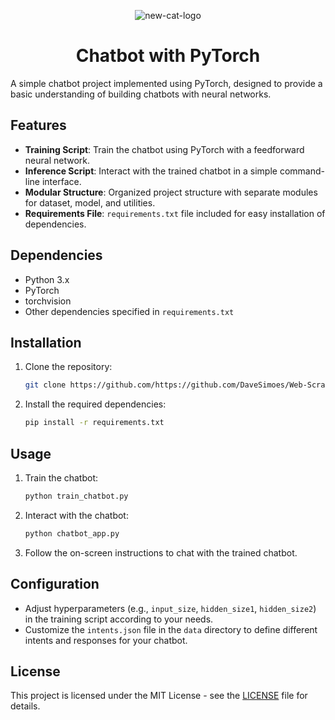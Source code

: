 
<div align="center">

![new-cat-logo](https://github.com/DaveSimoes/Chatbot-with-PyTorch/assets/109705197/1f94bc2f-9b50-4cf7-8408-42aeaf4d3a9a)


</div>


<h1 align="center">Chatbot with PyTorch </h1> 

A simple chatbot project implemented using PyTorch, designed to provide a basic understanding of building chatbots with neural networks.

## Features

- **Training Script**: Train the chatbot using PyTorch with a feedforward neural network.
- **Inference Script**: Interact with the trained chatbot in a simple command-line interface.
- **Modular Structure**: Organized project structure with separate modules for dataset, model, and utilities.
- **Requirements File**: `requirements.txt` file included for easy installation of dependencies.

## Dependencies

- Python 3.x
- PyTorch
- torchvision
- Other dependencies specified in `requirements.txt`

## Installation

1. Clone the repository:

   ```bash
   git clone https://github.com/https://github.com/DaveSimoes/Web-Scraping.git/chatbot-pytorch.git
   ```

2. Install the required dependencies:

   ```bash
   pip install -r requirements.txt
   ```

## Usage

1. Train the chatbot:

   ```bash
   python train_chatbot.py
   ```

2. Interact with the chatbot:

   ```bash
   python chatbot_app.py
   ```

3. Follow the on-screen instructions to chat with the trained chatbot.

## Configuration

- Adjust hyperparameters (e.g., `input_size`, `hidden_size1`, `hidden_size2`) in the training script according to your needs.
- Customize the `intents.json` file in the `data` directory to define different intents and responses for your chatbot.

## License

This project is licensed under the MIT License - see the [LICENSE](LICENSE) file for details.
